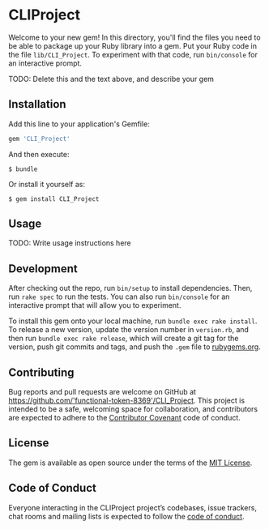 # CLIProject

Welcome to your new gem! In this directory, you'll find the files you need to be able to package up your Ruby library into a gem. Put your Ruby code in the file `lib/CLI_Project`. To experiment with that code, run `bin/console` for an interactive prompt.

TODO: Delete this and the text above, and describe your gem

## Installation

Add this line to your application's Gemfile:

```ruby
gem 'CLI_Project'
```

And then execute:

    $ bundle

Or install it yourself as:

    $ gem install CLI_Project

## Usage

TODO: Write usage instructions here

## Development

After checking out the repo, run `bin/setup` to install dependencies. Then, run `rake spec` to run the tests. You can also run `bin/console` for an interactive prompt that will allow you to experiment.

To install this gem onto your local machine, run `bundle exec rake install`. To release a new version, update the version number in `version.rb`, and then run `bundle exec rake release`, which will create a git tag for the version, push git commits and tags, and push the `.gem` file to [rubygems.org](https://rubygems.org).

## Contributing

Bug reports and pull requests are welcome on GitHub at https://github.com/'functional-token-8369'/CLI_Project. This project is intended to be a safe, welcoming space for collaboration, and contributors are expected to adhere to the [Contributor Covenant](http://contributor-covenant.org) code of conduct.

## License

The gem is available as open source under the terms of the [MIT License](https://opensource.org/licenses/MIT).

## Code of Conduct

Everyone interacting in the CLIProject project’s codebases, issue trackers, chat rooms and mailing lists is expected to follow the [code of conduct](https://github.com/'functional-token-8369'/CLI_Project/blob/master/CODE_OF_CONDUCT.md).
